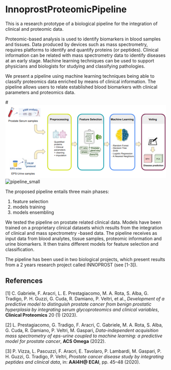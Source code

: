 # InnoprostProteomicPipeline
This is a research prototype of a biological pipeline for the integration of clinical and proteomic data.

Proteomic-based analysis is used to identify biomarkers in blood samples and tissues. Data produced by devices such as mass spectrometry, requires platforms to identify and quantify proteins (or peptides). Clinical information can be related with mass spectrometry data to identify diseases at an early stage. Machine learning techniques can be used to support physicians and biologists for studying and classifying pathologies.

We present a pipeline using machine learning techniques being able to classify proteomics data enriched by means of clinical information. The pipeline allows users to relate established blood biomarkers with clinical parameters and proteomics data.

#![pipeline](/img/pipeline_small.png?raw=true "pipeline workflow")
![pipeline_small](https://github.com/gtradigo/InnoprostProteomicPipeline/assets/3709044/2c7b143c-8d35-43df-8e15-490caa1ff654)

The proposed pipeline entails three main phases:
1. feature selection
2. models training
3. models ensembling 

We tested the pipeline on prostate related clinical data. Models have been trained on a proprietary clinical datasets which results from the integration of clinical and mass spectrometry -based data. The pipeline receives as input data from blood analytes, tissue samples, proteomic information and urine biomarkers. It then trains different models for feature selection and classification. 

The pipeline has been used in two biological projects, which present results from a 2 years research project called INNOPROST (see [1-3]).

## References
[1] C. Gabriele, F. Aracri, L. E. Prestagiacomo, M. A. Rota, S. Alba, G. Tradigo, P. H. Guzzi, G. Cuda, R. Damiano, P. Veltri, et al., *Development of a predictive model to distinguish prostate cancer from benign prostatic hyperplasia by integrating serum glycoproteomics and clinical variables*, **Clinical Proteomics** 20 (1) (2023).

[2] L. Prestagiacomo, G. Tradigo, F. Aracri, C. Gabriele, M. A. Rota, S. Alba, G. Cuda, R. Damiano, P. Veltri, M. Gaspari, *Data-independent acquisition mass spectrometry of eps-urine coupled to machine learning: a predictive model for prostate cancer*, **ACS Omega** (2022).

[3] P. Vizza, L. Pascuzzi, F. Aracri, E. Tavolaro, P. Lambardi, M. Gaspari, P. H. Guzzi, G. Tradigo, P. Veltri, *Prostate cancer disease study by integrating peptides and clinical data*, in: **AAI4H@ ECAI**, pp. 45–48 (2020).
